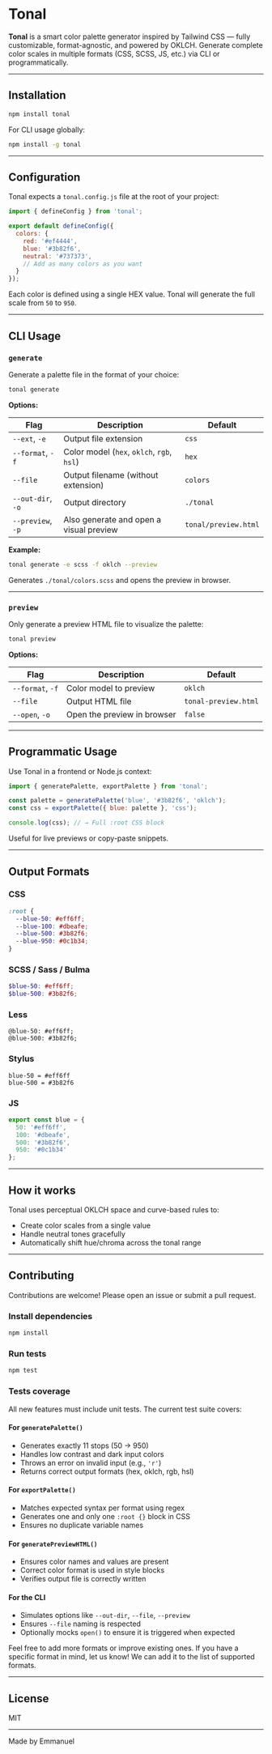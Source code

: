 # Tonal

**Tonal** is a smart color palette generator inspired by Tailwind CSS — fully customizable, format-agnostic, and powered by OKLCH. Generate complete color scales in multiple formats (CSS, SCSS, JS, etc.) via CLI or programmatically.

---

## Installation

```bash
npm install tonal
```

For CLI usage globally:

```bash
npm install -g tonal
```

---

## Configuration

Tonal expects a `tonal.config.js` file at the root of your project:

```js
import { defineConfig } from 'tonal';

export default defineConfig({
  colors: {
    red: '#ef4444',
    blue: '#3b82f6',
    neutral: '#737373',
    // Add as many colors as you want
  }
});
```

Each color is defined using a single HEX value. Tonal will generate the full scale from `50` to `950`.

---

## CLI Usage

### `generate`
Generate a palette file in the format of your choice:

```bash
tonal generate
```

**Options:**

| Flag              | Description                                | Default       |
|-------------------|--------------------------------------------|---------------|
| `--ext`, `-e`     | Output file extension                      | `css`         |
| `--format`, `-f`  | Color model (`hex`, `oklch`, `rgb`, `hsl`) | `hex`         |
| `--file`          | Output filename (without extension)        | `colors`      |
| `--out-dir`, `-o` | Output directory                           | `./tonal`     |
| `--preview`, `-p` | Also generate and open a visual preview    | `tonal/preview.html` |

**Example:**
```bash
tonal generate -e scss -f oklch --preview
```
Generates `./tonal/colors.scss` and opens the preview in browser.

---

### `preview`
Only generate a preview HTML file to visualize the palette:

```bash
tonal preview
```

**Options:**

| Flag              | Description                                | Default               |
|-------------------|--------------------------------------------|-----------------------|
| `--format`, `-f`  | Color model to preview                     | `oklch`               |
| `--file`          | Output HTML file                           | `tonal-preview.html`  |
| `--open`, `-o`    | Open the preview in browser                | `false`               |

---

## Programmatic Usage

Use Tonal in a frontend or Node.js context:

```js
import { generatePalette, exportPalette } from 'tonal';

const palette = generatePalette('blue', '#3b82f6', 'oklch');
const css = exportPalette({ blue: palette }, 'css');

console.log(css); // → Full :root CSS block
```

Useful for live previews or copy-paste snippets.

---

## Output Formats

### CSS
```css
:root {
  --blue-50: #eff6ff;
  --blue-100: #dbeafe;
  --blue-500: #3b82f6;
  --blue-950: #0c1b34;
}
```

### SCSS / Sass / Bulma
```scss
$blue-50: #eff6ff;
$blue-500: #3b82f6;
```

### Less
```less
@blue-50: #eff6ff;
@blue-500: #3b82f6;
```

### Stylus
```stylus
blue-50 = #eff6ff
blue-500 = #3b82f6
```

### JS
```js
export const blue = {
  50: '#eff6ff',
  100: '#dbeafe',
  500: '#3b82f6',
  950: '#0c1b34'
};
```

---

## How it works

Tonal uses perceptual OKLCH space and curve-based rules to:

- Create color scales from a single value
- Handle neutral tones gracefully
- Automatically shift hue/chroma across the tonal range

---

## Contributing

Contributions are welcome! Please open an issue or submit a pull request.

### Install dependencies
```bash
npm install
```

### Run tests
```bash
npm test
```

### Tests coverage
All new features must include unit tests. The current test suite covers:

#### For `generatePalette()`
- Generates exactly 11 stops (50 → 950)
- Handles low contrast and dark input colors
- Throws an error on invalid input (e.g., `'r'`)
- Returns correct output formats (hex, oklch, rgb, hsl)

#### For `exportPalette()`
- Matches expected syntax per format using regex
- Generates one and only one `:root {}` block in CSS
- Ensures no duplicate variable names

#### For `generatePreviewHTML()`
- Ensures color names and values are present
- Correct color format is used in style blocks
- Verifies output file is correctly written

#### For the CLI
- Simulates options like `--out-dir`, `--file`, `--preview`
- Ensures `--file` naming is respected
- Optionally mocks `open()` to ensure it is triggered when expected

Feel free to add more formats or improve existing ones.
If you have a specific format in mind, let us know!
We can add it to the list of supported formats.

---

## License

MIT

---

Made by Emmanuel
